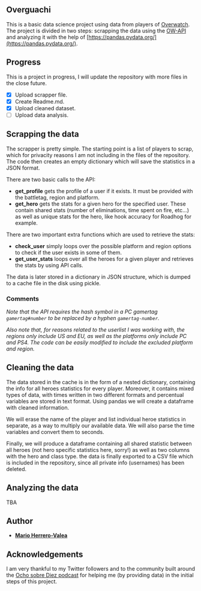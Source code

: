## Overguachi

This is a basic data science project using data from players of [Overwatch](https://playoverwatch.com/en-us/). The project is divided in two steps: scrapping the data using the [OW-API](https://ow-api.com/) and analyzing it with the help of [https://pandas.pydata.org/](https://pandas.pydata.org/). 


## Progress

This is a project in progress, I will update the repository with more files in the close future.

- [x] Upload scrapper file.
- [x] Create Readme.md.
- [x] Upload cleaned dataset.
- [ ] Upload data analysis.

## Scrapping the data

The scrapper is pretty simple. The starting point is a list of players to scrap, which for privacity reasons I am not including
in the files of the repository. The code then creates an empty dictionary which will save the statistics in a JSON format.

There are two basic calls to the API:
- **get_profile** gets the profile of a user if it exists. It must be provided with the battletag, region and platform.
- **get_hero** gets the stats for a given hero for the specified user. These contain shared stats (number of eliminations, time
spent on fire, etc...) as well as unique stats for the hero, like hook accuracy for Roadhog for example.

There are two important extra functions which are used to retrieve the stats:
- **check_user** simply loops over the possible platform and region options to check if the user exists in some of them.
- **get_user_stats** loops over all the heroes for a given player and retrieves the stats by using API calls.

The data is later stored in a dictionary in JSON structure, which is dumped to a cache file in the disk using pickle.

### Comments

*Note that the API requires the hash symbol in a PC gamertag <code>gamertag#number</code> to be replaced by a hyphen <code>gamertag-number</code>.*

*Also note that, for reasons related to the userlist I was working with, the regions only include US and EU, as well as the platforms only include PC and PS4. The code can be easily modified to include the excluded platform and region.*

## Cleaning the data

The data stored in the cache is in the form of a nested dictionary, containing the info for all heroes statistics for every player. Moreover, it contains mixed types of data, with times written in two different formats and percentual variables are stored in text format. Using pandas we will create a dataframe with cleaned information. 

We will erase the name of the player and list individual heroe statistics in separate, as a way to multiply our available data. We will also parse the time variables and convert them to seconds. 

Finally, we will produce a dataframe containing all shared statistic between all heroes (not hero specific statistics here, sorry!) as well as two columns with the hero and class type. the data is finally exported to a CSV file which is included in the repository, since all private info (usernames) has been deleted.

## Analyzing the data

TBA

## Author

* **[Mario Herrero-Valea](https://github.com/fcooly)** 

## Acknowledgements
I am very thankful to my Twitter followers and to the community built around the [Ocho sobre Diez podcast](https://twitter.com/ochosobrediez) for helping me (by providing data) in the initial steps of this project.
